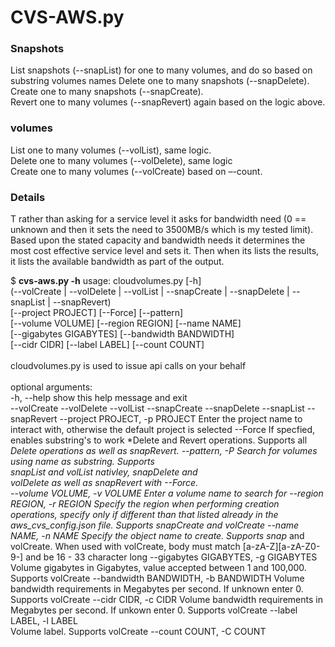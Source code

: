 # CVS-AWS.py #
### Snapshots ###
List snapshots (--snapList) for one to many volumes, and do so based on substring volumes names 
Delete one to many snapshots (--snapDelete).<br/>
Create one to many snapshots (--snapCreate).<br/>
Revert one to many volumes (--snapRevert) again based on the logic above.<br/>
### volumes ###
List one to many volumes (--volList), same logic.<br/>
Delete one to many volumes (--volDelete), same logic<br/>
Create one to many volumes (--volCreate) based on –-count.<br/>

### Details ####
T
rather than asking for a service level it asks for bandwidth need (0 == unknown and then it sets the need to 3500MB/s which is my tested limit).  Based upon the stated capacity and bandwidth needs it determines the  most cost effective service level and sets it.  Then when its lists the results, it lists the available bandwidth as part of the output.

$ **cvs-aws.py -h**
usage: cloudvolumes.py [-h]<br/>
                       (--volCreate | --volDelete | --volList | --snapCreate | --snapDelete | --snapList | --snapRevert)<br/>
                       [--project PROJECT] [--Force] [--pattern]<br/>
                       [--volume VOLUME] [--region REGION] [--name NAME]<br/>
                       [--gigabytes GIGABYTES] [--bandwidth BANDWIDTH]<br/>
                       [--cidr CIDR] [--label LABEL] [--count COUNT]<br/><br/>
cloudvolumes.py is used to issue api calls on your behalf<br/><br/>
optional arguments:<br/>
  -h, --help            show this help message and exit<br/>
  --volCreate
  --volDelete
  --volList
  --snapCreate
  --snapDelete
  --snapList
  --snapRevert
  --project PROJECT, -p PROJECT
                        Enter the project name to interact with, otherwise the
                        default project is selected
  --Force               If specfied, enables substring's to work *Delete and
                        Revert operations. Supports all *Delete operations as
                        well as snapRevert.
  --pattern, -P         Search for volumes using name as substring. Supports<br/>
                        snapList and volList nativley, snapDelete and<br/>
                        volDelete as well as snapRevert with --Force.<br/>
  --volume VOLUME, -v VOLUME
                        Enter a volume name to search for
  --region REGION, -r REGION
                        Specify the region when performing creation
                        operations, specify only if different than that listed
                        already in the aws_cvs_config.json file. Supports
                        snapCreate and volCreate
  --name NAME, -n NAME  Specify the object name to create. Supports snap* and
                        volCreate. When used with volCreate, body must match
                        [a-zA-Z][a-zA-Z0-9-] and be 16 - 33 character long
  --gigabytes GIGABYTES, -g GIGABYTES
                        Volume gigabytes in Gigabytes, value accepted between
                        1 and 100,000. Supports volCreate
  --bandwidth BANDWIDTH, -b BANDWIDTH
                        Volume bandwidth requirements in Megabytes per second.
                        If unknown enter 0. Supports volCreate
  --cidr CIDR, -c CIDR  Volume bandwidth requirements in Megabytes per second.
                        If unkown enter 0. Supports volCreate
  --label LABEL, -l LABEL<br/>
                        Volume label. Supports volCreate
  --count COUNT, -C COUNT
